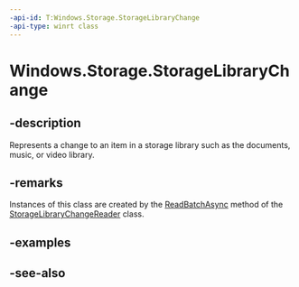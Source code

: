 ```yaml
---
-api-id: T:Windows.Storage.StorageLibraryChange
-api-type: winrt class
---
```


<!-- Class syntax.
public class StorageLibraryChange : Windows.Storage.IStorageLibraryChange
-->

# Windows.Storage.StorageLibraryChange

## -description
Represents a change to an item in a storage library such as the documents, music, or video library.

## -remarks
Instances of this class are created by the [ReadBatchAsync](storagelibrarychangereader_readbatchasync_888788553.md) method of the [StorageLibraryChangeReader](storagelibrarychangereader.md) class.

## -examples

## -see-also
